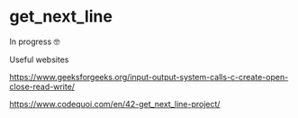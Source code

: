 # get_next_line
In progress 🤓

Useful websites

https://www.geeksforgeeks.org/input-output-system-calls-c-create-open-close-read-write/

https://www.codequoi.com/en/42-get_next_line-project/
